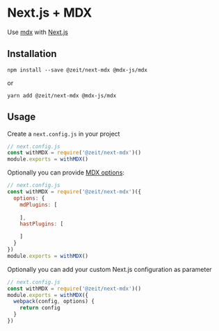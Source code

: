 # Next.js + MDX

Use [mdx](https://github.com/mdx-js/mdx) with [Next.js](https://github.com/zeit/next.js)

## Installation

```
npm install --save @zeit/next-mdx @mdx-js/mdx
```

or

```
yarn add @zeit/next-mdx @mdx-js/mdx
```

## Usage

Create a `next.config.js` in your project

```js
// next.config.js
const withMDX = require('@zeit/next-mdx')()
module.exports = withMDX()
```

Optionally you can provide [MDX options](https://github.com/mdx-js/mdx#options):

```js
// next.config.js
const withMDX = require('@zeit/next-mdx')({
  options: {
    mdPlugins: [
      
    ],
    hastPlugins: [

    ]
  }
})
module.exports = withMDX()
```

Optionally you can add your custom Next.js configuration as parameter

```js
// next.config.js
const withMDX = require('@zeit/next-mdx')()
module.exports = withMDX({
  webpack(config, options) {
    return config
  }
})
```
